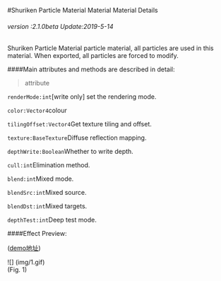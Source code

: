 #Shuriken Particle Material Material Material Details

###### *version :2.1.0beta   Update:2019-5-14*

Shuriken Particle Material particle material, all particles are used in this material. When exported, all particles are forced to modify.

####Main attributes and methods are described in detail:

> attribute

`renderMode:int`[write only] set the rendering mode.

`color:Vector4`colour

`tilingOffset:Vector4`Get texture tiling and offset.

`texture:BaseTexture`Diffuse reflection mapping.

`depthWrite:Boolean`Whether to write depth.

`cull:int`Elimination method.

`blend:int`Mixed mode.

`blendSrc:int`Mixed source.

`blendDst:int`Mixed targets.

`depthTest:int`Deep test mode.

####Effect Preview:

([demo地址](https://layaair.ldc.layabox.com/demo2/?language=ch&category=3d&group=Particle3D&name=Particle_BurningGround))

![] (img/1.gif) <br> (Fig. 1)

